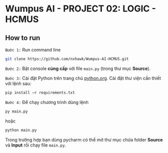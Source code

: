# Wumpus AI - PROJECT 02: LOGIC - HCMUS

## How to run

`Bước 1:` Run command line 
```bash
git clone https://github.com/nxhawk/Wumpus-AI-HCMUS.git
```

`Bước 2:` Bật console <b>cùng cấp</b> với file `main.py` (trong thư mục <b>Source</b>).

`Bước 3:` Cài đặt Python trên trang chủ [python.org](https://www.python.org/downloads/). 
Cài đặt thư viện cần thiết với lệnh sau: 
```bash 
pip install –r requirements.txt
```

`Bước 4:` Để chạy chương trình dùng lệnh 
```bash 
py main.py
```
hoặc 
```bash
python main.py
``` 

Trong trường hợp bạn dùng pycharm có thể mở thư mục chứa folder <b>Source</b> và <b>Input</b> rồi chạy file `main.py`.
